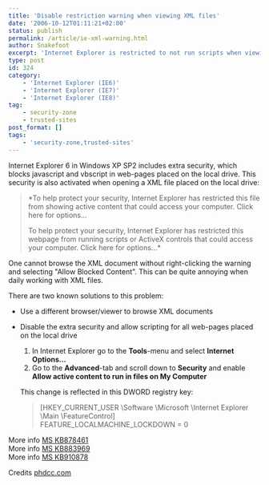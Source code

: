 ```yaml
---
title: 'Disable restriction warning when viewing XML files'
date: '2006-10-12T01:11:21+02:00'
status: publish
permalink: /article/ie-xml-warning.html
author: Snakefoot
excerpt: 'Internet Explorer is restricted to not run scripts when viewing local webpages.'
type: post
id: 324
category:
    - 'Internet Explorer (IE6)'
    - 'Internet Explorer (IE7)'
    - 'Internet Explorer (IE8)'
tag:
    - security-zone
    - trusted-sites
post_format: []
tags:
    - 'security-zone,trusted-sites'
---
```

Internet Explorer 6 in Windows XP SP2 includes extra security, which blocks javascript and vbscript in web-pages placed on the local drive. This security is also activated when opening a XML file placed on the local drive:

> *To help protect your security, Internet Explorer has restricted this file from showing active content that could access your computer. Click here for options...  
>   
>  To help protect your security, Internet Explorer has restricted this webpage from running scripts or ActiveX controls that could access your computer. Click here for options...*

 One cannot browse the XML document without right-clicking the warning and selecting "Allow Blocked Content". This can be quite annoying when daily working with XML files.  
  
 There are two known solutions to this problem:
- Use a different browser/viewer to browse XML documents
- Disable the extra security and allow scripting for all web-pages placed on the local drive 
  1. In Internet Explorer go to the **Tools**-menu and select **Internet Options...**
  2. Go to the **Advanced**-tab and scroll down to **Security** and enable **Allow active content to run in files on My Computer**
   
   This change is reflected in this DWORD registry key:
  > \[HKEY\_CURRENT\_USER \\Software \\Microsoft \\Internet Explorer \\Main \\FeatureControl\]  
  >  FEATURE\_LOCALMACHINE\_LOCKDOWN = 0
 
 More info [MS KB878461](http://support.microsoft.com/kb/878461 "Pictures do not appear as expected, or you receive an error message when you open an HTML file on a Windows XP Service Pack 2-based computer [Q878461]")  
 More info [MS KB883969](http://support.microsoft.com/kb/883969 "AutoShapes that were added to an HTML or an MHTML file in a Microsoft Office program do not appear when you open the file in Internet Explorer after you install Windows XP SP2 [Q883969]")  
 More info [MS KB910878](http://support.microsoft.com/kb/910878 "You receive a security warning when you open a FrontPage 2003 Web page that uses JavaScript in Internet Explorer [Q910878]")  
  
 Credits [phdcc.com](http://www.phdcc.com/xpsp2.htm)